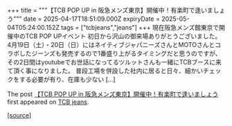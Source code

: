 +++
title = """【TCB POP UP in 阪急メンズ東京】開催中！有楽町で逢いましょう"""
date = 2025-04-17T18:51:09.000Z
expiryDate = 2025-05-04T05:24:00.152Z
tags = ["tcbjeans","jeans"]
+++
現在阪急メンズ館東京で開催中のTCB POP UPイベント 初日から沢山の御来場ありがとうございました。 4月19日（土）・20日（日）にはネイティブジャパニーズさんとMOTOさんとコラボしたジーンズも発売するので1番盛り上がるタイミングだと思うのですが、その2日間はyoutubeでお世話になってるツルットさんも一緒にTCBブースに来て頂く事になりました。 普段工場を併設した社内に居ると日々、細かいチェックをする必要が有り、在庫も少ない \[…\]

The post [【TCB POP UP in 阪急メンズ東京】開催中！有楽町で逢いましょう](http://tcbjeans.com/2025/04/18/52092) first appeared on [TCB jeans](http://tcbjeans.com).

[[source]](http://tcbjeans.com/2025/04/18/52092)
